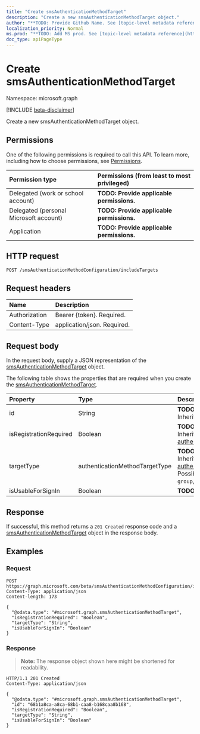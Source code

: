 ```yaml
---
title: "Create smsAuthenticationMethodTarget"
description: "Create a new smsAuthenticationMethodTarget object."
author: "**TODO: Provide Github Name. See [topic-level metadata reference](https://msgo.azurewebsites.net/add/document/guidelines/metadata.html#topic-level-metadata)**"
localization_priority: Normal
ms.prod: "**TODO: Add MS prod. See [topic-level metadata reference](https://msgo.azurewebsites.net/add/document/guidelines/metadata.html#topic-level-metadata)**"
doc_type: apiPageType
---
```


# Create smsAuthenticationMethodTarget
Namespace: microsoft.graph

[!INCLUDE [beta-disclaimer](../../includes/beta-disclaimer.md)]

Create a new smsAuthenticationMethodTarget object.

## Permissions
One of the following permissions is required to call this API. To learn more, including how to choose permissions, see [Permissions](/graph/permissions-reference).

|Permission type|Permissions (from least to most privileged)|
|:---|:---|
|Delegated (work or school account)|**TODO: Provide applicable permissions.**|
|Delegated (personal Microsoft account)|**TODO: Provide applicable permissions.**|
|Application|**TODO: Provide applicable permissions.**|

## HTTP request

<!-- {
  "blockType": "ignored"
}
-->
``` http
POST /smsAuthenticationMethodConfiguration/includeTargets
```

## Request headers
|Name|Description|
|:---|:---|
|Authorization|Bearer {token}. Required.|
|Content-Type|application/json. Required.|

## Request body
In the request body, supply a JSON representation of the [smsAuthenticationMethodTarget](../resources/smsauthenticationmethodtarget.md) object.

The following table shows the properties that are required when you create the [smsAuthenticationMethodTarget](../resources/smsauthenticationmethodtarget.md).

|Property|Type|Description|
|:---|:---|:---|
|id|String|**TODO: Add Description** Inherited from [entity](../resources/entity.md)|
|isRegistrationRequired|Boolean|**TODO: Add Description** Inherited from [authenticationMethodTarget](../resources/authenticationmethodtarget.md)|
|targetType|authenticationMethodTargetType|**TODO: Add Description** Inherited from [authenticationMethodTarget](../resources/authenticationmethodtarget.md). Possible values are: `user`, `group`, `unknownFutureValue`.|
|isUsableForSignIn|Boolean|**TODO: Add Description**|



## Response

If successful, this method returns a `201 Created` response code and a [smsAuthenticationMethodTarget](../resources/smsauthenticationmethodtarget.md) object in the response body.

## Examples

### Request
<!-- {
  "blockType": "request",
  "name": "create_smsauthenticationmethodtarget_from_"
}
-->
``` http
POST https://graph.microsoft.com/beta/smsAuthenticationMethodConfiguration/includeTargets
Content-Type: application/json
Content-length: 173

{
  "@odata.type": "#microsoft.graph.smsAuthenticationMethodTarget",
  "isRegistrationRequired": "Boolean",
  "targetType": "String",
  "isUsableForSignIn": "Boolean"
}
```


### Response
>**Note:** The response object shown here might be shortened for readability.
<!-- {
  "blockType": "response",
  "truncated": true,
  "@odata.type": "microsoft.graph.smsAuthenticationMethodTarget"
}
-->
``` http
HTTP/1.1 201 Created
Content-Type: application/json

{
  "@odata.type": "#microsoft.graph.smsAuthenticationMethodTarget",
  "id": "68b1a8ca-a8ca-68b1-caa8-b168caa8b168",
  "isRegistrationRequired": "Boolean",
  "targetType": "String",
  "isUsableForSignIn": "Boolean"
}
```

